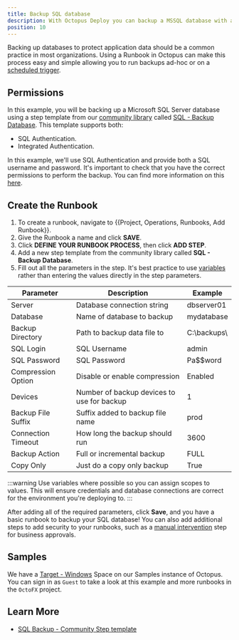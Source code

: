 ```yaml
---
title: Backup SQL database
description: With Octopus Deploy you can backup a MSSQL database with a Runbook.
position: 10
---
```


Backing up databases to protect application data should be a common practice in most organizations. Using a Runbook in Octopus can make this process easy and simple allowing you to run backups ad-hoc or on a [scheduled trigger](/docs/runbooks/scheduled-runbook-trigger/index.md). 

## Permissions

In this example, you will be backing up a Microsoft SQL Server database using a step template from our [community library](/docs/deployment-process/steps/community-step-templates.md) called [SQL - Backup Database](https://library.octopus.com/step-templates/34b4fa10-329f-4c50-ab7c-d6b047264b83/actiontemplate-sql-backup-database). This template supports both:
- SQL Authentication.
- Integrated Authentication. 

In this example, we'll use SQL Authentication and provide both a SQL username and password. It's important to check that you have the correct permissions to perform the backup. You can find more information on this [here](/docs/deployments/database-deployments/sql-server/permissions.md).

## Create the Runbook

1. To create a runbook, navigate to {{Project, Operations, Runbooks, Add Runbook}}.
2. Give the Runbook a name and click **SAVE**.
3. Click **DEFINE YOUR RUNBOOK PROCESS**, then click **ADD STEP**.
4. Add a new step template from the community library called **SQL - Backup Database**.
5. Fill out all the parameters in the step. It's best practice to use [variables](/docs/projects/variables/index.md) rather than entering the values directly in the step parameters.


| Parameter  | Description | Example |
| ------------- | ------------- | ------------- |
| Server | Database connection string | dbserver01 |
| Database | Name of database to backup | mydatabase |
| Backup Directory | Path to backup data file to | C:\backups\ |
| SQL Login | SQL Username | admin |
| SQL Password | SQL Password | Pa$$word |
| Compression Option | Disable or enable compression | Enabled |
| Devices | Number of backup devices to use for backup | 1 |
| Backup File Suffix | Suffix added to backup file name |prod |
| Connection Timeout | How long the backup should run | 3600 |
| Backup Action | Full or incremental backup| FULL |
| Copy Only | Just do a copy only backup | True |


:::warning
Use variables where possible so you can assign scopes to values. This will ensure credentials and database connections are correct for the environment you're deploying to.
:::

After adding all of the required parameters, click **Save**, and you have a basic runbook to backup your SQL database! You can also add additional steps to add security to your runbooks, such as a [manual intervention](/docs/deployment-process/steps/manual-intervention-and-approvals.md) step for business approvals. 

## Samples

We have a [Target - Windows](https://g.octopushq.com/TargetWindowsSamplesSpace) Space on our Samples instance of Octopus. You can sign in as `Guest` to take a look at this example and more runbooks in the `OctoFX` project.

## Learn More

- [SQL Backup - Community Step template](https://library.octopus.com/step-templates/34b4fa10-329f-4c50-ab7c-d6b047264b83/actiontemplate-sql-backup-database)
